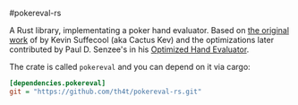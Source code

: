 #pokereval-rs

A Rust library, implementating a poker hand evaluator. Based on [the original work](http://suffecool.net/poker/evaluator.html) of by Kevin Suffecool (aka Cactus Kev) and the optimizations later contributed by Paul D. Senzee's in his [Optimized Hand Evaluator](http://www.paulsenzee.com/2006/06/some-perfect-hash.html).

The crate is called `pokereval` and you can depend on it via cargo:

```ini
[dependencies.pokereval]
git = "https://github.com/th4t/pokereval-rs.git"
```
